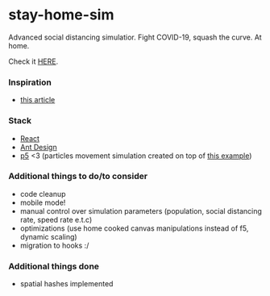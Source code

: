 # stay-home-sim

Advanced social distancing simulatior. Fight COVID-19, squash the curve. At home.

Check it [HERE](https://stay-home-sim.now.sh/).

### Inspiration

- [this article](https://www.washingtonpost.com/graphics/2020/world/corona-simulator/)

### Stack

- [React](https://reactjs.org/)
- [Ant Design](https://ant.design/)
- [p5](https://p5js.org/) <3 (particles movement simulation created on top of [this example](https://p5js.org/examples/motion-bouncy-bubbles.html))

### Additional things to do/to consider

- code cleanup
- mobile mode!
- manual control over simulation parameters (population, social distancing rate, speed rate e.t.c)
- optimizations (use home cooked canvas manipulations instead of f5, dynamic scaling)
- migration to hooks :/

### Additional things done

- spatial hashes implemented
